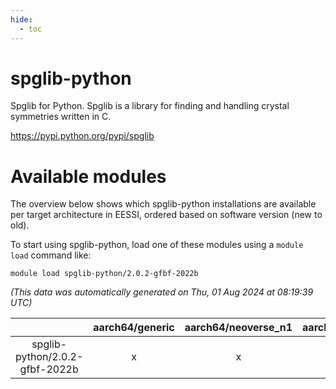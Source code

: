 ```yaml
---
hide:
  - toc
---
```


spglib-python
=============


Spglib for Python. Spglib is a library for finding and handling crystal symmetries written in C.

https://pypi.python.org/pypi/spglib
# Available modules


The overview below shows which spglib-python installations are available per target architecture in EESSI, ordered based on software version (new to old).

To start using spglib-python, load one of these modules using a `module load` command like:

```shell
module load spglib-python/2.0.2-gfbf-2022b
```

*(This data was automatically generated on Thu, 01 Aug 2024 at 08:19:39 UTC)*  

| |aarch64/generic|aarch64/neoverse_n1|aarch64/neoverse_v1|x86_64/generic|x86_64/amd/zen2|x86_64/amd/zen3|x86_64/intel/haswell|x86_64/intel/skylake_avx512|
| :---: | :---: | :---: | :---: | :---: | :---: | :---: | :---: | :---: |
|spglib-python/2.0.2-gfbf-2022b|x|x|x|x|x|x|x|x|
